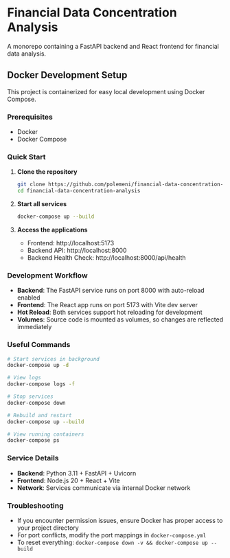 # Financial Data Concentration Analysis

A monorepo containing a FastAPI backend and React frontend for financial data analysis.

## Docker Development Setup

This project is containerized for easy local development using Docker Compose.

### Prerequisites

- Docker
- Docker Compose

### Quick Start

1. **Clone the repository**

   ```bash
   git clone https://github.com/polemeni/financial-data-concentration-analysis
   cd financial-data-concentration-analysis
   ```

2. **Start all services**

   ```bash
   docker-compose up --build
   ```

3. **Access the applications**
   - Frontend: http://localhost:5173
   - Backend API: http://localhost:8000
   - Backend Health Check: http://localhost:8000/api/health

### Development Workflow

- **Backend**: The FastAPI service runs on port 8000 with auto-reload enabled
- **Frontend**: The React app runs on port 5173 with Vite dev server
- **Hot Reload**: Both services support hot reloading for development
- **Volumes**: Source code is mounted as volumes, so changes are reflected immediately

### Useful Commands

```bash
# Start services in background
docker-compose up -d

# View logs
docker-compose logs -f

# Stop services
docker-compose down

# Rebuild and restart
docker-compose up --build

# View running containers
docker-compose ps
```

### Service Details

- **Backend**: Python 3.11 + FastAPI + Uvicorn
- **Frontend**: Node.js 20 + React + Vite
- **Network**: Services communicate via internal Docker network

### Troubleshooting

- If you encounter permission issues, ensure Docker has proper access to your project directory
- For port conflicts, modify the port mappings in `docker-compose.yml`
- To reset everything: `docker-compose down -v && docker-compose up --build`
